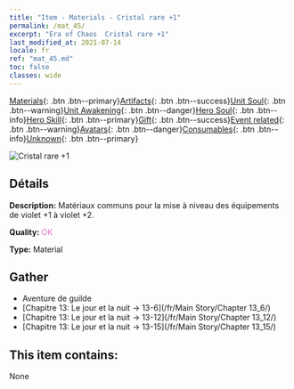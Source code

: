 ```yaml
---
title: "Item - Materials - Cristal rare +1"
permalink: /mat_45/
excerpt: "Era of Chaos  Cristal rare +1"
last_modified_at: 2021-07-14
locale: fr
ref: "mat_45.md"
toc: false
classes: wide
---
```

 [Materials](/ItemsFR/){: .btn .btn--primary}[Artifacts](/ItemsFR/Artifacts/){: .btn .btn--success}[Unit Soul](/ItemsFR/UnitSoul/){: .btn .btn--warning}[Unit Awakening](/ItemsFR/UnitAwakening/){: .btn .btn--danger}[Hero Soul](/ItemsFR/HeroSoul/){: .btn .btn--info}[Hero Skill](/ItemsFR/HeroSkill/){: .btn .btn--primary}[Gift](/ItemsFR/Gift/){: .btn .btn--success}[Event related](/ItemsFR/Events/){: .btn .btn--warning}[Avatars](/ItemsFR/Avatars/){: .btn .btn--danger}[Consumables](/ItemsFR/Consumables/){: .btn .btn--info}[Unknown](/ItemsFR/Unknown/){: .btn .btn--primary}

 ![Cristal rare +1](/images/t/i_cailiao_shuijing2.png)

## Détails
 **Description:** Matériaux communs pour la mise à niveau des équipements de violet +1 à violet +2.

 **Quality:** <span style="color: #DA70D6">OK</span>

 **Type:** Material

## Gather

*    Aventure de guilde 
*    [Chapitre 13: Le jour et la nuit -> 13-6](/fr/Main Story/Chapter 13_6/) 
*    [Chapitre 13: Le jour et la nuit -> 13-12](/fr/Main Story/Chapter 13_12/) 
*    [Chapitre 13: Le jour et la nuit -> 13-15](/fr/Main Story/Chapter 13_15/) 

## This item contains:

  None

